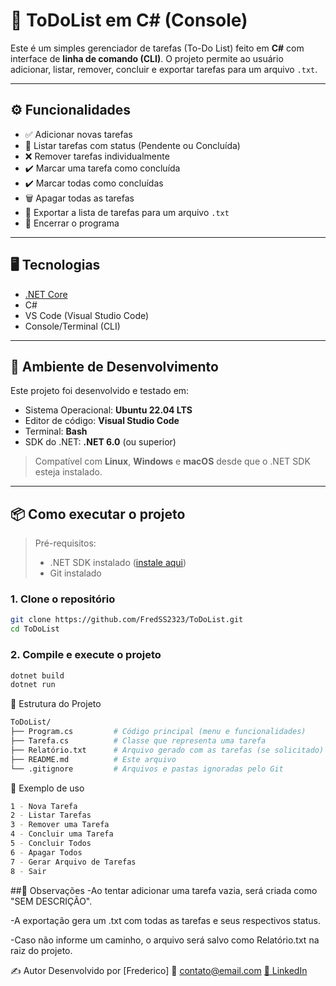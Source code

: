 # 📝 ToDoList em C# (Console)

Este é um simples gerenciador de tarefas (To-Do List) feito em **C#** com interface de **linha de comando (CLI)**. O projeto permite ao usuário adicionar, listar, remover, concluir e exportar tarefas para um arquivo `.txt`.

---

## ⚙️ Funcionalidades

- ✅ Adicionar novas tarefas
- 📃 Listar tarefas com status (Pendente ou Concluída)
- ❌ Remover tarefas individualmente
- ✔️ Marcar uma tarefa como concluída
- ✔️ Marcar todas como concluídas
- 🗑️ Apagar todas as tarefas
- 💾 Exportar a lista de tarefas para um arquivo `.txt`
- 🛑 Encerrar o programa

---

## 🖥️ Tecnologias

- [.NET Core](https://dotnet.microsoft.com/)
- C#
- VS Code (Visual Studio Code)
- Console/Terminal (CLI)

---

## 🧪 Ambiente de Desenvolvimento

Este projeto foi desenvolvido e testado em:

- Sistema Operacional: **Ubuntu 22.04 LTS**
- Editor de código: **Visual Studio Code**
- Terminal: **Bash**
- SDK do .NET: **.NET 6.0** (ou superior)

> Compatível com **Linux**, **Windows** e **macOS** desde que o .NET SDK esteja instalado.

---

## 📦 Como executar o projeto

> Pré-requisitos:
> - .NET SDK instalado ([instale aqui](https://learn.microsoft.com/pt-br/dotnet/core/install/linux))
> - Git instalado

### 1. Clone o repositório
```bash
git clone https://github.com/FredSS2323/ToDoList.git
cd ToDoList
```

### 2. Compile e execute o projeto
```bash
dotnet build
dotnet run
```

📂 Estrutura do Projeto
```bash
ToDoList/
├── Program.cs         # Código principal (menu e funcionalidades)
├── Tarefa.cs          # Classe que representa uma tarefa
├── Relatório.txt      # Arquivo gerado com as tarefas (se solicitado)
├── README.md          # Este arquivo
└── .gitignore         # Arquivos e pastas ignoradas pelo Git
```

📄 Exemplo de uso
```bash
1 - Nova Tarefa
2 - Listar Tarefas
3 - Remover uma Tarefa
4 - Concluir uma Tarefa
5 - Concluir Todos
6 - Apagar Todos
7 - Gerar Arquivo de Tarefas
8 - Sair
```

##📌 Observações
  -Ao tentar adicionar uma tarefa vazia, será criada como "SEM DESCRIÇÃO".
  
  -A exportação gera um .txt com todas as tarefas e seus respectivos status.
  
  -Caso não informe um caminho, o arquivo será salvo como Relatório.txt na raiz do projeto.

  ✍️ Autor
Desenvolvido por [Frederico]
📧 contato@email.com
[💼 LinkedIn]()
